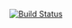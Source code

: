 [![Build Status](https://travis-ci.org/dlevs/paint.svg?branch=master)](https://travis-ci.org/dlevs/paint)
